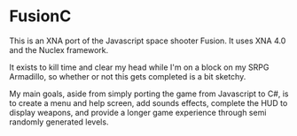FusionC
=======================================================================

This is an XNA port of the Javascript space shooter Fusion. It uses XNA
4.0 and the Nuclex framework.

It exists to kill time and clear my head while I'm on a block on my SRPG
Armadillo, so whether or not this gets completed is a bit sketchy.

My main goals, aside from simply porting the game from Javascript to C#,
is to create a menu and help screen, add sounds effects, complete the HUD
to display weapons, and provide a longer game experience through semi
randomly generated levels.
